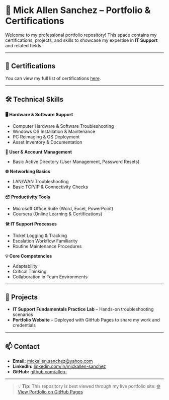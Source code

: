 # 💼 Mick Allen Sanchez – Portfolio & Certifications

Welcome to my professional portfolio repository!
This space contains my certifications, projects, and skills to showcase my expertise in **IT Support** and related fields.

---

## 📜 Certifications

You can view my full list of certifications [here](./certifications/certification-list.md).

---

## 🛠 Technical Skills

**🖥 Hardware & Software Support**

* Computer Hardware & Software Troubleshooting
* Windows OS Installation & Maintenance
* PC Reimaging & OS Deployment
* Asset Inventory & Documentation

**👤 User & Account Management**

* Basic Active Directory (User Management, Password Resets)

**🌐 Networking Basics**

* LAN/WAN Troubleshooting
* Basic TCP/IP & Connectivity Checks

**📦 Productivity Tools**

* Microsoft Office Suite (Word, Excel, PowerPoint)
* Coursera (Online Learning & Certifications)

**🛠 IT Support Processes**

* Ticket Logging & Tracking
* Escalation Workflow Familiarity
* Routine Maintenance Procedures

**💡 Core Competencies**

* Adaptability
* Critical Thinking
* Collaboration in Team Environments

---

## 📂 Projects

* **IT Support Fundamentals Practice Lab** – Hands-on troubleshooting scenarios
* **Portfolio Website** – Deployed with GitHub Pages to share my work and credentials

---

## 📫 Contact

* **Email:** [mickallen.sanchez@yahoo.com](mailto:mickallen.sanchez@yahoo.com)
* **LinkedIn:** [linkedin.com/in/mickallen-sanchez](https://linkedin.com/in/mickallen-sanchez)
* **GitHub:** [github.com/allen-](https://github.com/allen-sanchez)

---

> 💡 **Tip:** This repository is best viewed through my live portfolio site:
> [🌐 View Portfolio on GitHub Pages](https://YOUR-USERNAME.github.io/REPO-NAME/)

